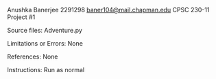 Anushka Banerjee
2291298
baner104@mail.chapman.edu
CPSC 230-11
Project #1

Source files: 
Adventure.py

Limitations or Errors:
None

References:
None

Instructions:
Run as normal
